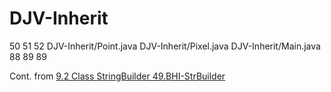 # DJV-Inherit
50 51 52 DJV-Inherit/Point.java DJV-Inherit/Pixel.java DJV-Inherit/Main.java 88 89 89

Cont. from [9.2 Class StringBuilder 49.BHI-StrBuilder](https://github.com/Java-PJATK/49.BHI-StrBuilder/)



